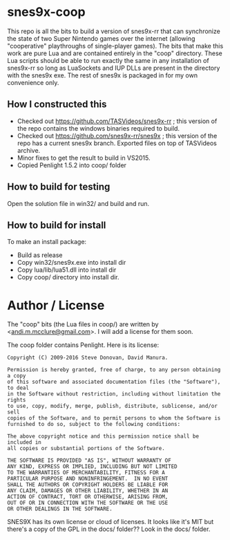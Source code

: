 # snes9x-coop

This repo is all the bits to build a version of snes9x-rr that can synchronize the state of two Super Nintendo games over the internet (allowing "cooperative" playthroughs of single-player games). The bits that make this work are pure Lua and are contained entirely in the "coop" directory. These Lua scripts should be able to run exactly the same in any installation of snes9x-rr so long as LuaSockets and IUP DLLs are present in the directory with the snes9x exe. The rest of snes9x is packaged in for my own convenience only.

## How I constructed this

- Checked out https://github.com/TASVideos/snes9x-rr ; this version of the repo contains the windows binaries required to build.
- Checked out https://github.com/snes9x-rr/snes9x ; this version of the repo has a current snes9x branch. Exported files on top of TASVideos archive.
- Minor fixes to get the result to build in VS2015.
- Copied Penlight 1.5.2 into coop/ folder

## How to build for testing

Open the solution file in win32/ and build and run.

## How to build for install

To make an install package:

- Build as release
- Copy win32/snes9x.exe into install dir
- Copy lua/lib/lua51.dll into install dir
- Copy coop/ directory into install dir.

# Author / License

The "coop" bits (the Lua files in coop/) are written by <<andi.m.mcclure@gmail.com>>. I will add a license for them soon.

The coop folder contains Penlight. Here is its license:

	Copyright (C) 2009-2016 Steve Donovan, David Manura.

	Permission is hereby granted, free of charge, to any person obtaining a copy
	of this software and associated documentation files (the "Software"), to deal
	in the Software without restriction, including without limitation the rights
	to use, copy, modify, merge, publish, distribute, sublicense, and/or sell
	copies of the Software, and to permit persons to whom the Software is
	furnished to do so, subject to the following conditions:

	The above copyright notice and this permission notice shall be included in
	all copies or substantial portions of the Software.

	THE SOFTWARE IS PROVIDED "AS IS", WITHOUT WARRANTY OF
	ANY KIND, EXPRESS OR IMPLIED, INCLUDING BUT NOT LIMITED
	TO THE WARRANTIES OF MERCHANTABILITY, FITNESS FOR A
	PARTICULAR PURPOSE AND NONINFRINGEMENT.  IN NO EVENT
	SHALL THE AUTHORS OR COPYRIGHT HOLDERS BE LIABLE FOR
	ANY CLAIM, DAMAGES OR OTHER LIABILITY, WHETHER IN AN
	ACTION OF CONTRACT, TORT OR OTHERWISE, ARISING FROM,
	OUT OF OR IN CONNECTION WITH THE SOFTWARE OR THE USE
	OR OTHER DEALINGS IN THE SOFTWARE.

SNES9X has its own license or cloud of licenses. It looks like it's MIT but there's a copy of the GPL in the docs/ folder?? Look in the docs/ folder.
